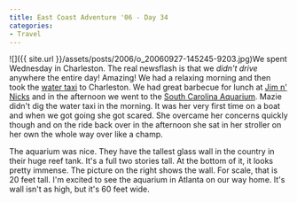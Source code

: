 ```yaml
---
title: East Coast Adventure '06 - Day 34
categories:
- Travel
---
```


![]({{ site.url }}/assets/posts/2006/o_20060927-145245-9203.jpg)We spent Wednesday in Charleston. The real newsflash is that we _didn't drive_ anywhere the entire day! Amazing! We had a relaxing morning and then took the [water taxi](http://www.charlestonwatertaxi.com/) to Charleston. We had great barbecue for lunch at [Jim n' Nicks](http://www.jimnnicks.com/) and in the afternoon we went to the [South Carolina Aquarium](http://www.scaquarium.org/).
Mazie didn't dig the water taxi in the morning. It was her very first time on a boat and when we got going she got scared. She overcame her concerns quickly though and on the ride back over in the afternoon she sat in her stroller on her own the whole way over like a champ.

The aquarium was nice. They have the tallest glass wall in the country in their huge reef tank. It's a full two stories tall. At the bottom of it, it looks pretty immense. The picture on the right shows the wall. For scale, that is 20 feet tall. I'm excited to see the aquarium in Atlanta on our way home. It's wall isn't as high, but it's 60 feet wide.
